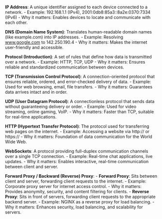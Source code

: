 <!-- Reference: Key Network Buzzwords -->

**IP Address**: A unique identifier assigned to each device connected to a network.
    - Example: 192.168.1.1 (IPv4), 2001:0db8:85a3::8a2e:0370:7334 (IPv6)
    - Why it matters: Enables devices to locate and communicate with each other.

**DNS (Domain Name System)**: Translates human-readable domain names (like example.com) into IP addresses.
    - Example: Resolving www.google.com to 142.250.190.4
    - Why it matters: Makes the internet user-friendly and accessible.

**Protocol (Introduction)**: A set of rules that define how data is transmitted over a network.
    - Example: HTTP, TCP, UDP
    - Why it matters: Ensures reliable and standardized communication between devices.

**TCP (Transmission Control Protocol)**: A connection-oriented protocol that ensures reliable, ordered, and error-checked delivery of data.
    - Example: Used for web browsing, email, file transfers.
    - Why it matters: Guarantees data arrives intact and in order.

**UDP (User Datagram Protocol)**: A connectionless protocol that sends data without guaranteeing delivery or order.
    - Example: Used for video streaming, online gaming, VoIP.
    - Why it matters: Faster than TCP, suitable for real-time applications.

**HTTP (Hypertext Transfer Protocol)**: The protocol used for transferring web pages on the internet.
    - Example: Accessing a website via http:// or https://
    - Why it matters: Foundation of data communication for the World Wide Web.

**WebSockets**: A protocol providing full-duplex communication channels over a single TCP connection.
    - Example: Real-time chat applications, live updates.
    - Why it matters: Enables interactive, real-time communication between client and server.

**Forward Proxy / Backward (Reverse) Proxy**:
    - **Forward Proxy**: Sits between client and server, forwarding client requests to the internet.
        - Example: Corporate proxy server for internet access control.
        - Why it matters: Provides anonymity, security, and content filtering for clients.
    - **Reverse Proxy**: Sits in front of servers, forwarding client requests to the appropriate backend server.
        - Example: NGINX as a reverse proxy for load balancing.
        - Why it matters: Enhances security, load balancing, and scalability for servers.